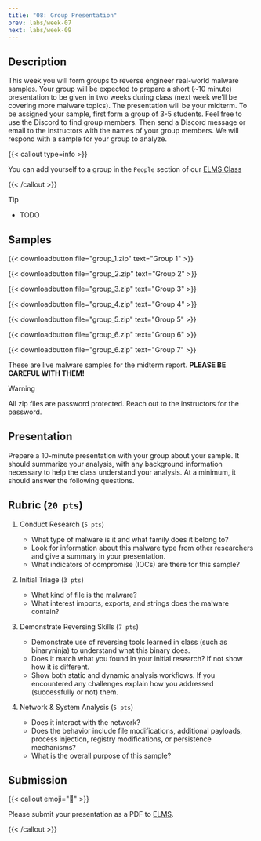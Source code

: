 ```yaml
---
title: "08: Group Presentation"
prev: labs/week-07
next: labs/week-09
---
```


## Description

This week you will form groups to reverse engineer real-world malware samples.
Your group will be expected to prepare a short (~10 minute) presentation to be
given in two weeks during class (next week we'll be covering more malware
topics). The presentation will be your midterm. To be assigned your sample,
first form a group of 3-5 students. Feel free to use the Discord to find group
members. Then send a Discord message or email to the instructors with the names
of your group members. We will respond with a sample for your group to analyze.

{{< callout type=info >}}

You can add yourself to a group in the `People` section of our
[ELMS Class](https://umd.instructure.com/courses/1390353/groups#tab-112702)

{{< /callout >}}

> [!TIP]
>
> - TODO

## Samples

{{< downloadbutton file="group_1.zip" text="Group 1" >}}

{{< downloadbutton file="group_2.zip" text="Group 2" >}}

{{< downloadbutton file="group_3.zip" text="Group 3" >}}

{{< downloadbutton file="group_4.zip" text="Group 4" >}}

{{< downloadbutton file="group_5.zip" text="Group 5" >}}

{{< downloadbutton file="group_6.zip" text="Group 6" >}}

{{< downloadbutton file="group_6.zip" text="Group 7" >}}

These are live malware samples for the midterm report. **PLEASE BE CAREFUL WITH
THEM!**

> [!WARNING]
> All zip files are password protected. Reach out to the instructors for the
> password.

## Presentation

Prepare a 10-minute presentation with your group about your sample. It should
summarize your analysis, with any background information necessary to help the
class understand your analysis. At a minimum, it should answer the following
questions.

## Rubric (`20 pts`)

1. Conduct Research (`5 pts`)
   - What type of malware is it and what family does it belong to?
   - Look for information about this malware type from other researchers and
     give a summary in your presentation.
   - What indicators of compromise (IOCs) are there for this sample?

2. Initial Triage (`3 pts`)
   - What kind of file is the malware?
   - What interest imports, exports, and strings does the malware contain?

3. Demonstrate Reversing Skills (`7 pts`)
   - Demonstrate use of reversing tools learned in class (such as binaryninja)
     to understand what this binary does.
   - Does it match what you found in your initial research? If not show how it
     is different.
   - Show both static and dynamic analysis workflows. If you encountered any
     challenges explain how you addressed (successfully or not) them.

4. Network & System Analysis (`5 pts`)
   - Does it interact with the network?
   - Does the behavior include file modifications, additional payloads, process
     injection, registry modifications, or persistence mechanisms?
   - What is the overall purpose of this sample?

## Submission

{{< callout emoji="📝" >}}

Please submit your presentation as a PDF to
[ELMS](https://umd.instructure.com/courses/1390353/assignments).

{{< /callout >}}
